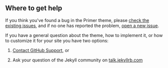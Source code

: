 ## Where to get help

If you think you've found a bug in the Primer theme, please [check the existing issues](https://github.com/pages-themes/primer/issues), and if no one has reported the problem, [open a new issue](https://github.com/pages-themes/primer/issues/new).

If you have a general question about the theme, how to implement it, or how to customize it for your site  you have two options:

1. [Contact GitHub Support](https://github.com/contact?form%5Bsubject%5D=GitHub%20Pages), or

2. Ask your question of the Jekyll community on [talk.jekyllrb.com](https://talk.jekyllrb.com/)
